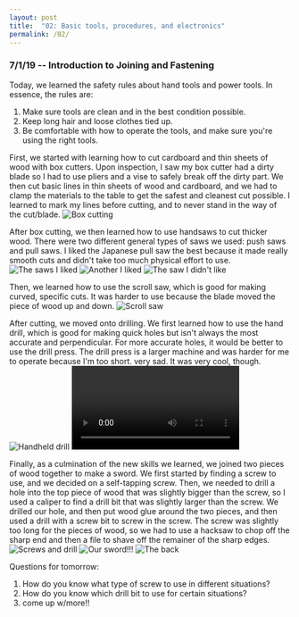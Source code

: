 ```yaml
---
layout: post
title:  "02: Basic tools, procedures, and electronics"
permalink: /02/
---
```


### 7/1/19 -- Introduction to Joining and Fastening

Today, we learned the safety rules about hand tools and power tools. In essence, the rules are:
1. Make sure tools are clean and in the best condition possible.
2. Keep long hair and loose clothes tied up.
3. Be comfortable with how to operate the tools, and make sure you're using the right tools.

First, we started with learning how to cut cardboard and thin sheets of wood with box cutters. Upon inspection, I saw my box cutter had a dirty blade so I had to use pliers and a vise to safely break off the dirty part. We then cut basic lines in thin sheets of wood and cardboard, and we had to clamp the materials to the table to get the safest and cleanest cut possible. I learned to mark my lines before cutting, and to never stand in the way of the cut/blade. ![Box cutting](boxcutters.png)

After box cutting, we then learned how to use handsaws to cut thicker wood. There were two different general types of saws we used: push saws and pull saws. I liked the Japanese pull saw the best because it made really smooth cuts and didn't take too much physical effort to use. ![The saws I liked](japanese_saws.png) ![Another I liked](good_saw.png) ![The saw I didn't like](push_saw.png) 

Then, we learned how to use the scroll saw, which is good for making curved, specific cuts. It was harder to use because the blade moved the piece of wood up and down. ![Scroll saw](scroll_saw.png) 

After cutting, we moved onto drilling. We first learned how to use the hand drill, which is good for making quick holes but isn't always the most accurate and perpendicular. For more accurate holes, it would be better to use the drill press. The drill press is a larger machine and was harder for me to operate because I'm too short. very sad. It was very cool, though. ![Handheld drill](handheld_drill.png) ![Handheld drill](drill_press.mp4)

Finally, as a culmination of the new skills we learned, we joined two pieces of wood together to make a sword. We first started by finding a screw to use, and we decided on a self-tapping screw. Then, we needed to drill a hole into the top piece of wood that was slightly bigger than the screw, so I used a caliper to find a drill bit that was slightly larger than the screw. We drilled our hole, and then put wood glue around the two pieces, and then used a drill with a screw bit to screw in the screw. The screw was slightly too long for the pieces of wood, so we had to use a hacksaw to chop off the sharp end and then a file to shave off the remainer of the sharp edges. ![Screws and drill](screws.png) ![Our sword!!!](sword_front.png) ![The back](sword_back.png)

Questions for tomorrow:
1. How do you know what type of screw to use in different situations?
2. How do you know which drill bit to use for certain situations?
3. come up w/more!!